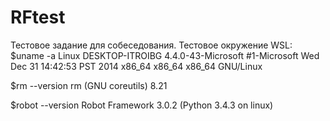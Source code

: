 # RFtest
Тестовое задание для собеседования. 
Тестовое окружение WSL:
$uname -a
Linux DESKTOP-ITROIBG 4.4.0-43-Microsoft #1-Microsoft Wed Dec 31 14:42:53 PST 2014 x86_64 x86_64 x86_64 GNU/Linux

$rm --version
rm (GNU coreutils) 8.21

$robot --version 
Robot Framework 3.0.2 (Python 3.4.3 on linux)


